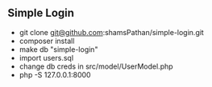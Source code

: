 ## Simple Login

- git clone git@github.com:shamsPathan/simple-login.git
- composer install
- make db "simple-login"
- import users.sql
- change db creds in src/model/UserModel.php
- php -S 127.0.0.1:8000
